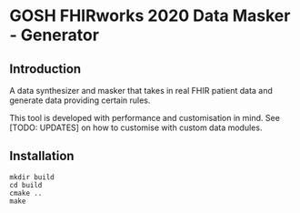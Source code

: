 # GOSH FHIRworks 2020 Data Masker - Generator

## Introduction

A data synthesizer and masker that takes in real FHIR patient data and generate data providing certain rules.

This tool is developed with performance and customisation in mind. See [TODO: UPDATES] on how to customise with custom data modules.

## Installation

```shell script
mkdir build
cd build
cmake ..
make
```

